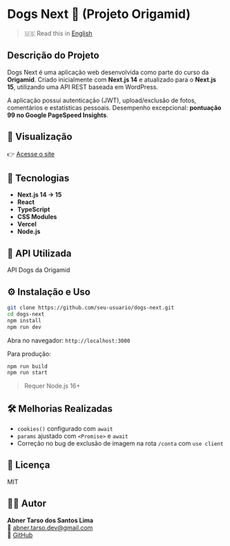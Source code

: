 
# Dogs Next 🐶 (Projeto Origamid)

> 🇺🇸 Read this in [English](./README.md)

## Descrição do Projeto  
Dogs Next é uma aplicação web desenvolvida como parte do curso da **Origamid**. Criado inicialmente com **Next.js 14** e atualizado para o **Next.js 15**, utilizando uma API REST baseada em WordPress.

A aplicação possui autenticação (JWT), upload/exclusão de fotos, comentários e estatísticas pessoais. Desempenho excepcional: **pontuação 99 no Google PageSpeed Insights**.

## 🔗 Visualização  
👉 [Acesse o site](https://dogs-next-rho.vercel.app/)

## 🚀 Tecnologias
- **Next.js 14 → 15**
- **React**
- **TypeScript**
- **CSS Modules**
- **Vercel**
- **Node.js**

## 🔌 API Utilizada
API Dogs da Origamid

## ⚙️ Instalação e Uso
```bash
git clone https://github.com/seu-usuario/dogs-next.git
cd dogs-next
npm install
npm run dev
```

Abra no navegador: `http://localhost:3000`

Para produção:
```bash
npm run build
npm run start
```

> Requer Node.js 16+

## 🛠 Melhorias Realizadas
- `cookies()` configurado com `await`
- `params` ajustado com `<Promise>` e `await`
- Correção no bug de exclusão de imagem na rota `/conta` com `use client`

## 📄 Licença
MIT

## 👨‍💻 Autor
**Abner Tarso dos Santos Lima**  
📧 abner.tarso.dev@gmail.com  
🔗 [GitHub](https://github.com/tarsolima)
